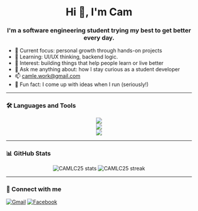 <h1 align="center">Hi 👋, I'm Cam</h1>
<h3 align="center">I'm a software engineering student trying my best to get better every day.</h3>

- 🚧 Current focus: personal growth through hands-on projects
- 🌱 Learning: UI/UX thinking, backend logic.
- 🧠 Interest: building things that help people learn or live better
- 💬 Ask me anything about: how I stay curious as a student developer
- 📫 camle.work@gmail.com
- 🏃 Fun fact: I come up with ideas when I run (seriously!)

---

### 🛠️ Languages and Tools
<p align="center">
  <img src="https://skillicons.dev/icons?i=java,kotlin,cpp,python,html,css,js" />
  <br />
  <img src="https://skillicons.dev/icons?i=androidstudio,eclipse,idea,vscode,figma,postman,git,github" />
  <br />
  <img src="https://skillicons.dev/icons?i=laravel,spring,nodejs,firebase,mysql" />
</p>


---

### 📊 GitHub Stats
<p align="center">
  <img src="https://github-readme-stats.vercel.app/api?username=CAMLC25&show_icons=true&theme=radical" alt="CAMLC25 stats" />
  <img src="https://github-readme-streak-stats.herokuapp.com/?user=CAMLC25&theme=radical" alt="CAMLC25 streak" />
</p>

---

### 🔗 Connect with me
[![Gmail](https://img.shields.io/badge/Gmail-c14438?style=for-the-badge&logo=gmail&logoColor=white)](mailto:camle.work@gmail.com)
[![Facebook](https://img.shields.io/badge/Facebook-1877F2?style=for-the-badge&logo=facebook&logoColor=white)](https://www.facebook.com/blvck.camle)

